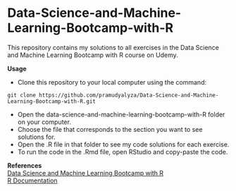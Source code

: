 # Data-Science-and-Machine-Learning-Bootcamp-with-R
This repository contains my solutions to all exercises in the Data Science and Machine Learning Bootcamp with R course on Udemy.

**Usage**
* Clone this repository to your local computer using the command:
```
git clone https://github.com/pramudyalyza/Data-Science-and-Machine-Learning-Bootcamp-with-R.git
```
* Open the data-science-and-machine-learning-bootcamp-with-R folder on your computer.
* Choose the file that corresponds to the section you want to see solutions for.
* Open the .R file in that folder to see my code solutions for each exercise.
* To run the code in the .Rmd file, open RStudio and copy-paste the code.

**References** <br>
[Data Science and Machine Learning Bootcamp with R](https://www.udemy.com/course/data-science-and-machine-learning-bootcamp-with-r/) <br>
[R Documentation](https://www.r-project.org/)
